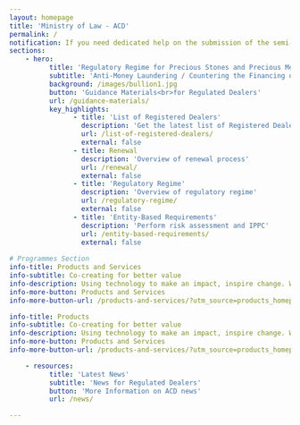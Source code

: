 ```yaml
---
layout: homepage
title: 'Ministry of Law - ACD'
permalink: /
notification: If you need dedicated help on the submission of the semi-annual return during Phase 2 (Heightened Alert), there is no need to visit the MinLaw Services Centre. Please call the MinLaw hotline 1800 2255 529 from Monday to Friday, 8.30am to 5.00pm, or write in via the <a href="https://eservices.mlaw.gov.sg/enquiry/" target="_blank">online enquiry form</a> and we will have someone follow up with you.
sections:
    - hero:
          title: 'Regulatory Regime for Precious Stones and Precious Metals Dealers'
          subtitle: 'Anti-Money Laundering / Countering the Financing of Terrorism Division (ACD)'
          background: /images/bullion1.jpg
          button: 'Guidance Materials<br>for Regulated Dealers'
          url: /guidance-materials/
          key_highlights:
                - title: 'List of Registered Dealers'
                  description: 'Get the latest list of Registered Dealers in Singapore'
                  url: /list-of-registered-dealers/
                  external: false
                - title: Renewal
                  description: 'Overview of renewal process'
                  url: /renewal/
                  external: false
                - title: 'Regulatory Regime'
                  description: 'Overview of regulatory regime'
                  url: /regulatory-regime/
                  external: false
                - title: 'Entity-Based Requirements'
                  description: 'Perform risk assessment and IPPC'
                  url: /entity-based-requirements/
                  external: false
                  
# Programmes Section
info-title: Products and Services
info-subtitle: Co-creating for better value
info-description: Using technology to make an impact, inspire change. We have programmes for citizens, businesses and government agencies to get on board. Be involved now. 
info-more-button: Products and Services
info-more-button-url: /products-and-services/?utm_source=products_homepage

info-title: Products 
info-subtitle: Co-creating for better value
info-description: Using technology to make an impact, inspire change. We have programmes for citizens, businesses and government agencies to get on board. Be involved now. 
info-more-button: Products and Services
info-more-button-url: /products-and-services/?utm_source=products_homepage

    - resources:
          title: 'Latest News'
          subtitle: 'News for Regulated Dealers'
          button: 'More Information on ACD news'
          url: /news/

---
```



